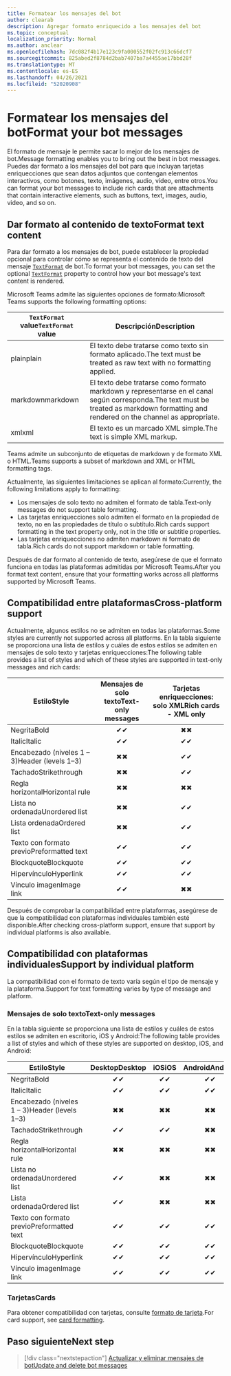 ```yaml
---
title: Formatear los mensajes del bot
author: clearab
description: Agregar formato enriquecido a los mensajes del bot
ms.topic: conceptual
localization_priority: Normal
ms.author: anclear
ms.openlocfilehash: 7dc082f4b17e123c9fa000552f02fc913c66dcf7
ms.sourcegitcommit: 825abed2f8784d2bab7407ba7a4455ae17bbd28f
ms.translationtype: MT
ms.contentlocale: es-ES
ms.lasthandoff: 04/26/2021
ms.locfileid: "52020908"
---
```

# <a name="format-your-bot-messages"></a><span data-ttu-id="599cd-103">Formatear los mensajes del bot</span><span class="sxs-lookup"><span data-stu-id="599cd-103">Format your bot messages</span></span>

<span data-ttu-id="599cd-104">El formato de mensaje le permite sacar lo mejor de los mensajes de bot.</span><span class="sxs-lookup"><span data-stu-id="599cd-104">Message formatting enables you to bring out the best in bot messages.</span></span> <span data-ttu-id="599cd-105">Puedes dar formato a los mensajes del bot para que incluyan tarjetas enriquecciones que sean datos adjuntos que contengan elementos interactivos, como botones, texto, imágenes, audio, vídeo, entre otros.</span><span class="sxs-lookup"><span data-stu-id="599cd-105">You can format your bot messages to include rich cards that are attachments that contain interactive elements, such as buttons, text, images, audio, video, and so on.</span></span>

## <a name="format-text-content"></a><span data-ttu-id="599cd-106">Dar formato al contenido de texto</span><span class="sxs-lookup"><span data-stu-id="599cd-106">Format text content</span></span>

<span data-ttu-id="599cd-107">Para dar formato a los mensajes de bot, puede establecer la propiedad opcional para controlar cómo se representa el contenido de texto del mensaje [`TextFormat`](/bot-framework/dotnet/bot-builder-dotnet-create-messages#customizing-a-message) de bot.</span><span class="sxs-lookup"><span data-stu-id="599cd-107">To format your bot messages, you can set the optional [`TextFormat`](/bot-framework/dotnet/bot-builder-dotnet-create-messages#customizing-a-message) property to control how your bot message's text content is rendered.</span></span>

<span data-ttu-id="599cd-108">Microsoft Teams admite las siguientes opciones de formato:</span><span class="sxs-lookup"><span data-stu-id="599cd-108">Microsoft Teams supports the following formatting options:</span></span>

| <span data-ttu-id="599cd-109">`TextFormat` value</span><span class="sxs-lookup"><span data-stu-id="599cd-109">`TextFormat` value</span></span> | <span data-ttu-id="599cd-110">Descripción</span><span class="sxs-lookup"><span data-stu-id="599cd-110">Description</span></span> |
| --- | --- |
| <span data-ttu-id="599cd-111">plain</span><span class="sxs-lookup"><span data-stu-id="599cd-111">plain</span></span> | <span data-ttu-id="599cd-112">El texto debe tratarse como texto sin formato aplicado.</span><span class="sxs-lookup"><span data-stu-id="599cd-112">The text must be treated as raw text with no formatting applied.</span></span>|
| <span data-ttu-id="599cd-113">markdown</span><span class="sxs-lookup"><span data-stu-id="599cd-113">markdown</span></span> | <span data-ttu-id="599cd-114">El texto debe tratarse como formato markdown y representarse en el canal según corresponda.</span><span class="sxs-lookup"><span data-stu-id="599cd-114">The text must be treated as markdown formatting and rendered on the channel as appropriate.</span></span> |
| <span data-ttu-id="599cd-115">xml</span><span class="sxs-lookup"><span data-stu-id="599cd-115">xml</span></span> | <span data-ttu-id="599cd-116">El texto es un marcado XML simple.</span><span class="sxs-lookup"><span data-stu-id="599cd-116">The text is simple XML markup.</span></span> |

<span data-ttu-id="599cd-117">Teams admite un subconjunto de etiquetas de markdown y de formato XML o HTML.</span><span class="sxs-lookup"><span data-stu-id="599cd-117">Teams supports a subset of markdown and XML or HTML formatting tags.</span></span>

<span data-ttu-id="599cd-118">Actualmente, las siguientes limitaciones se aplican al formato:</span><span class="sxs-lookup"><span data-stu-id="599cd-118">Currently, the following limitations apply to formatting:</span></span>

* <span data-ttu-id="599cd-119">Los mensajes de solo texto no admiten el formato de tabla.</span><span class="sxs-lookup"><span data-stu-id="599cd-119">Text-only messages do not support table formatting.</span></span>
* <span data-ttu-id="599cd-120">Las tarjetas enriquecciones solo admiten el formato en la propiedad de texto, no en las propiedades de título o subtítulo.</span><span class="sxs-lookup"><span data-stu-id="599cd-120">Rich cards support formatting in the text property only, not in the title or subtitle properties.</span></span>
* <span data-ttu-id="599cd-121">Las tarjetas enriquecciones no admiten markdown ni formato de tabla.</span><span class="sxs-lookup"><span data-stu-id="599cd-121">Rich cards do not support markdown or table formatting.</span></span>

<span data-ttu-id="599cd-122">Después de dar formato al contenido de texto, asegúrese de que el formato funciona en todas las plataformas admitidas por Microsoft Teams.</span><span class="sxs-lookup"><span data-stu-id="599cd-122">After you format text content, ensure that your formatting works across all platforms supported by Microsoft Teams.</span></span>

## <a name="cross-platform-support"></a><span data-ttu-id="599cd-123">Compatibilidad entre plataformas</span><span class="sxs-lookup"><span data-stu-id="599cd-123">Cross-platform support</span></span>

<span data-ttu-id="599cd-124">Actualmente, algunos estilos no se admiten en todas las plataformas.</span><span class="sxs-lookup"><span data-stu-id="599cd-124">Some styles are currently not supported across all platforms.</span></span> <span data-ttu-id="599cd-125">En la tabla siguiente se proporciona una lista de estilos y cuáles de estos estilos se admiten en mensajes de solo texto y tarjetas enriquecciones:</span><span class="sxs-lookup"><span data-stu-id="599cd-125">The following table provides a list of styles and which of these styles are supported in text-only messages and rich cards:</span></span>

| <span data-ttu-id="599cd-126">Estilo</span><span class="sxs-lookup"><span data-stu-id="599cd-126">Style</span></span>                     | <span data-ttu-id="599cd-127">Mensajes de solo texto</span><span class="sxs-lookup"><span data-stu-id="599cd-127">Text-only messages</span></span> | <span data-ttu-id="599cd-128">Tarjetas enriquecciones: solo XML</span><span class="sxs-lookup"><span data-stu-id="599cd-128">Rich cards - XML only</span></span> |
| ---                       | :---: | :---: |
| <span data-ttu-id="599cd-129">Negrita</span><span class="sxs-lookup"><span data-stu-id="599cd-129">Bold</span></span>                      | <span data-ttu-id="599cd-130">✔</span><span class="sxs-lookup"><span data-stu-id="599cd-130">✔</span></span> | <span data-ttu-id="599cd-131">✖</span><span class="sxs-lookup"><span data-stu-id="599cd-131">✖</span></span> |
| <span data-ttu-id="599cd-132">Italic</span><span class="sxs-lookup"><span data-stu-id="599cd-132">Italic</span></span>                    | <span data-ttu-id="599cd-133">✔</span><span class="sxs-lookup"><span data-stu-id="599cd-133">✔</span></span> | <span data-ttu-id="599cd-134">✔</span><span class="sxs-lookup"><span data-stu-id="599cd-134">✔</span></span> |
| <span data-ttu-id="599cd-135">Encabezado (niveles 1 &ndash; 3)</span><span class="sxs-lookup"><span data-stu-id="599cd-135">Header (levels 1&ndash;3)</span></span> | <span data-ttu-id="599cd-136">✖</span><span class="sxs-lookup"><span data-stu-id="599cd-136">✖</span></span> | <span data-ttu-id="599cd-137">✔</span><span class="sxs-lookup"><span data-stu-id="599cd-137">✔</span></span> |
| <span data-ttu-id="599cd-138">Tachado</span><span class="sxs-lookup"><span data-stu-id="599cd-138">Strikethrough</span></span>             | <span data-ttu-id="599cd-139">✖</span><span class="sxs-lookup"><span data-stu-id="599cd-139">✖</span></span> | <span data-ttu-id="599cd-140">✔</span><span class="sxs-lookup"><span data-stu-id="599cd-140">✔</span></span> |
| <span data-ttu-id="599cd-141">Regla horizontal</span><span class="sxs-lookup"><span data-stu-id="599cd-141">Horizontal rule</span></span>           | <span data-ttu-id="599cd-142">✖</span><span class="sxs-lookup"><span data-stu-id="599cd-142">✖</span></span> | <span data-ttu-id="599cd-143">✖</span><span class="sxs-lookup"><span data-stu-id="599cd-143">✖</span></span> |
| <span data-ttu-id="599cd-144">Lista no ordenada</span><span class="sxs-lookup"><span data-stu-id="599cd-144">Unordered list</span></span>            | <span data-ttu-id="599cd-145">✖</span><span class="sxs-lookup"><span data-stu-id="599cd-145">✖</span></span> | <span data-ttu-id="599cd-146">✔</span><span class="sxs-lookup"><span data-stu-id="599cd-146">✔</span></span> |
| <span data-ttu-id="599cd-147">Lista ordenada</span><span class="sxs-lookup"><span data-stu-id="599cd-147">Ordered list</span></span>              | <span data-ttu-id="599cd-148">✖</span><span class="sxs-lookup"><span data-stu-id="599cd-148">✖</span></span> | <span data-ttu-id="599cd-149">✔</span><span class="sxs-lookup"><span data-stu-id="599cd-149">✔</span></span> |
| <span data-ttu-id="599cd-150">Texto con formato previo</span><span class="sxs-lookup"><span data-stu-id="599cd-150">Preformatted text</span></span>         | <span data-ttu-id="599cd-151">✔</span><span class="sxs-lookup"><span data-stu-id="599cd-151">✔</span></span> | <span data-ttu-id="599cd-152">✔</span><span class="sxs-lookup"><span data-stu-id="599cd-152">✔</span></span> |
| <span data-ttu-id="599cd-153">Blockquote</span><span class="sxs-lookup"><span data-stu-id="599cd-153">Blockquote</span></span>                | <span data-ttu-id="599cd-154">✔</span><span class="sxs-lookup"><span data-stu-id="599cd-154">✔</span></span> | <span data-ttu-id="599cd-155">✔</span><span class="sxs-lookup"><span data-stu-id="599cd-155">✔</span></span> |
| <span data-ttu-id="599cd-156">Hipervínculo</span><span class="sxs-lookup"><span data-stu-id="599cd-156">Hyperlink</span></span>                 | <span data-ttu-id="599cd-157">✔</span><span class="sxs-lookup"><span data-stu-id="599cd-157">✔</span></span> | <span data-ttu-id="599cd-158">✔</span><span class="sxs-lookup"><span data-stu-id="599cd-158">✔</span></span> |
| <span data-ttu-id="599cd-159">Vínculo imagen</span><span class="sxs-lookup"><span data-stu-id="599cd-159">Image link</span></span>                | <span data-ttu-id="599cd-160">✔</span><span class="sxs-lookup"><span data-stu-id="599cd-160">✔</span></span> | <span data-ttu-id="599cd-161">✖</span><span class="sxs-lookup"><span data-stu-id="599cd-161">✖</span></span> |

<span data-ttu-id="599cd-162">Después de comprobar la compatibilidad entre plataformas, asegúrese de que la compatibilidad con plataformas individuales también esté disponible.</span><span class="sxs-lookup"><span data-stu-id="599cd-162">After checking cross-platform support, ensure that support by individual platforms is also available.</span></span>

## <a name="support-by-individual-platform"></a><span data-ttu-id="599cd-163">Compatibilidad con plataformas individuales</span><span class="sxs-lookup"><span data-stu-id="599cd-163">Support by individual platform</span></span>

<span data-ttu-id="599cd-164">La compatibilidad con el formato de texto varía según el tipo de mensaje y la plataforma.</span><span class="sxs-lookup"><span data-stu-id="599cd-164">Support for text formatting varies by type of message and platform.</span></span>

### <a name="text-only-messages"></a><span data-ttu-id="599cd-165">Mensajes de solo texto</span><span class="sxs-lookup"><span data-stu-id="599cd-165">Text-only messages</span></span>

<span data-ttu-id="599cd-166">En la tabla siguiente se proporciona una lista de estilos y cuáles de estos estilos se admiten en escritorio, iOS y Android:</span><span class="sxs-lookup"><span data-stu-id="599cd-166">The following table provides a list of styles and which of these styles are supported on desktop, iOS, and Android:</span></span>

| <span data-ttu-id="599cd-167">Estilo</span><span class="sxs-lookup"><span data-stu-id="599cd-167">Style</span></span>                     | <span data-ttu-id="599cd-168">Desktop</span><span class="sxs-lookup"><span data-stu-id="599cd-168">Desktop</span></span> | <span data-ttu-id="599cd-169">iOS</span><span class="sxs-lookup"><span data-stu-id="599cd-169">iOS</span></span> | <span data-ttu-id="599cd-170">Android</span><span class="sxs-lookup"><span data-stu-id="599cd-170">Android</span></span> |
| ---                       | :---: | :---: | :---: |
| <span data-ttu-id="599cd-171">Negrita</span><span class="sxs-lookup"><span data-stu-id="599cd-171">Bold</span></span>                      | <span data-ttu-id="599cd-172">✔</span><span class="sxs-lookup"><span data-stu-id="599cd-172">✔</span></span> | <span data-ttu-id="599cd-173">✔</span><span class="sxs-lookup"><span data-stu-id="599cd-173">✔</span></span> | <span data-ttu-id="599cd-174">✔</span><span class="sxs-lookup"><span data-stu-id="599cd-174">✔</span></span> |
| <span data-ttu-id="599cd-175">Italic</span><span class="sxs-lookup"><span data-stu-id="599cd-175">Italic</span></span>                    | <span data-ttu-id="599cd-176">✔</span><span class="sxs-lookup"><span data-stu-id="599cd-176">✔</span></span> | <span data-ttu-id="599cd-177">✔</span><span class="sxs-lookup"><span data-stu-id="599cd-177">✔</span></span> | <span data-ttu-id="599cd-178">✔</span><span class="sxs-lookup"><span data-stu-id="599cd-178">✔</span></span> |
| <span data-ttu-id="599cd-179">Encabezado (niveles 1 &ndash; 3)</span><span class="sxs-lookup"><span data-stu-id="599cd-179">Header (levels 1&ndash;3)</span></span> | <span data-ttu-id="599cd-180">✖</span><span class="sxs-lookup"><span data-stu-id="599cd-180">✖</span></span> | <span data-ttu-id="599cd-181">✖</span><span class="sxs-lookup"><span data-stu-id="599cd-181">✖</span></span> | <span data-ttu-id="599cd-182">✖</span><span class="sxs-lookup"><span data-stu-id="599cd-182">✖</span></span> |
| <span data-ttu-id="599cd-183">Tachado</span><span class="sxs-lookup"><span data-stu-id="599cd-183">Strikethrough</span></span>             | <span data-ttu-id="599cd-184">✔</span><span class="sxs-lookup"><span data-stu-id="599cd-184">✔</span></span> | <span data-ttu-id="599cd-185">✔</span><span class="sxs-lookup"><span data-stu-id="599cd-185">✔</span></span> | <span data-ttu-id="599cd-186">✖</span><span class="sxs-lookup"><span data-stu-id="599cd-186">✖</span></span> |
| <span data-ttu-id="599cd-187">Regla horizontal</span><span class="sxs-lookup"><span data-stu-id="599cd-187">Horizontal rule</span></span>           | <span data-ttu-id="599cd-188">✖</span><span class="sxs-lookup"><span data-stu-id="599cd-188">✖</span></span> | <span data-ttu-id="599cd-189">✖</span><span class="sxs-lookup"><span data-stu-id="599cd-189">✖</span></span> | <span data-ttu-id="599cd-190">✖</span><span class="sxs-lookup"><span data-stu-id="599cd-190">✖</span></span> |
| <span data-ttu-id="599cd-191">Lista no ordenada</span><span class="sxs-lookup"><span data-stu-id="599cd-191">Unordered list</span></span>            | <span data-ttu-id="599cd-192">✔</span><span class="sxs-lookup"><span data-stu-id="599cd-192">✔</span></span> | <span data-ttu-id="599cd-193">✖</span><span class="sxs-lookup"><span data-stu-id="599cd-193">✖</span></span> | <span data-ttu-id="599cd-194">✖</span><span class="sxs-lookup"><span data-stu-id="599cd-194">✖</span></span> |
| <span data-ttu-id="599cd-195">Lista ordenada</span><span class="sxs-lookup"><span data-stu-id="599cd-195">Ordered list</span></span>              | <span data-ttu-id="599cd-196">✔</span><span class="sxs-lookup"><span data-stu-id="599cd-196">✔</span></span> | <span data-ttu-id="599cd-197">✖</span><span class="sxs-lookup"><span data-stu-id="599cd-197">✖</span></span> | <span data-ttu-id="599cd-198">✖</span><span class="sxs-lookup"><span data-stu-id="599cd-198">✖</span></span> |
| <span data-ttu-id="599cd-199">Texto con formato previo</span><span class="sxs-lookup"><span data-stu-id="599cd-199">Preformatted text</span></span>         | <span data-ttu-id="599cd-200">✔</span><span class="sxs-lookup"><span data-stu-id="599cd-200">✔</span></span> | <span data-ttu-id="599cd-201">✔</span><span class="sxs-lookup"><span data-stu-id="599cd-201">✔</span></span> | <span data-ttu-id="599cd-202">✔</span><span class="sxs-lookup"><span data-stu-id="599cd-202">✔</span></span> |
| <span data-ttu-id="599cd-203">Blockquote</span><span class="sxs-lookup"><span data-stu-id="599cd-203">Blockquote</span></span>                | <span data-ttu-id="599cd-204">✔</span><span class="sxs-lookup"><span data-stu-id="599cd-204">✔</span></span> | <span data-ttu-id="599cd-205">✔</span><span class="sxs-lookup"><span data-stu-id="599cd-205">✔</span></span> | <span data-ttu-id="599cd-206">✔</span><span class="sxs-lookup"><span data-stu-id="599cd-206">✔</span></span> |
| <span data-ttu-id="599cd-207">Hipervínculo</span><span class="sxs-lookup"><span data-stu-id="599cd-207">Hyperlink</span></span>                 | <span data-ttu-id="599cd-208">✔</span><span class="sxs-lookup"><span data-stu-id="599cd-208">✔</span></span> | <span data-ttu-id="599cd-209">✔</span><span class="sxs-lookup"><span data-stu-id="599cd-209">✔</span></span> | <span data-ttu-id="599cd-210">✔</span><span class="sxs-lookup"><span data-stu-id="599cd-210">✔</span></span> |
| <span data-ttu-id="599cd-211">Vínculo imagen</span><span class="sxs-lookup"><span data-stu-id="599cd-211">Image link</span></span>                | <span data-ttu-id="599cd-212">✔</span><span class="sxs-lookup"><span data-stu-id="599cd-212">✔</span></span> | <span data-ttu-id="599cd-213">✔</span><span class="sxs-lookup"><span data-stu-id="599cd-213">✔</span></span> | <span data-ttu-id="599cd-214">✔</span><span class="sxs-lookup"><span data-stu-id="599cd-214">✔</span></span> |

### <a name="cards"></a><span data-ttu-id="599cd-215">Tarjetas</span><span class="sxs-lookup"><span data-stu-id="599cd-215">Cards</span></span>

<span data-ttu-id="599cd-216">Para obtener compatibilidad con tarjetas, consulte [formato de tarjeta](~/task-modules-and-cards/cards/cards-format.md).</span><span class="sxs-lookup"><span data-stu-id="599cd-216">For card support, see [card formatting](~/task-modules-and-cards/cards/cards-format.md).</span></span>

## <a name="next-step"></a><span data-ttu-id="599cd-217">Paso siguiente</span><span class="sxs-lookup"><span data-stu-id="599cd-217">Next step</span></span>

> [!div class="nextstepaction"]
> [<span data-ttu-id="599cd-218">Actualizar y eliminar mensajes de bot</span><span class="sxs-lookup"><span data-stu-id="599cd-218">Update and delete bot messages</span></span>](~/bots/how-to/update-and-delete-bot-messages.md)
